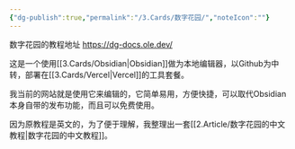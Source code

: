 ```yaml
---
{"dg-publish":true,"permalink":"/3.Cards/数字花园/","noteIcon":""}
---
```


数字花园的教程地址 https://dg-docs.ole.dev/

这是一个使用[[3.Cards/Obsidian\|Obsidian]]做为本地编辑器，以Github为中转，部署在[[3.Cards/Vercel\|Vercel]]的工具套餐。

我当前的网站就是使用它来编辑的，它简单易用，方便快捷，可以取代Obsidian本身自带的发布功能，而且可以免费使用。

因为原教程是英文的，为了便于理解，我整理出一套[[2.Article/数字花园的中文教程\|数字花园的中文教程]]。


